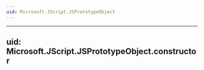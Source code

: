 ```yaml
---
uid: Microsoft.JScript.JSPrototypeObject
---
```


---
uid: Microsoft.JScript.JSPrototypeObject.constructor
---
